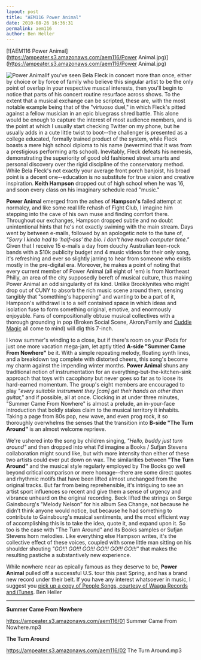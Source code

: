 ```yaml
---
layout: post
title: "AEM116 Power Animal"
date: 2010-08-26 16:36:31
permalink: aem116
author: Ben Heller
---
```

[![AEM116 Power Animal](https://ampeater.s3.amazonaws.com/aem116/Power Animal.jpg)](https://ampeater.s3.amazonaws.com/aem116/Power Animal.jpg)

![](http://ampeatermusic.com/wp-content/uploads/2010/08/Power-Animal-300x198.jpg "Power Animal")If you've seen Bela Fleck in concert more than once, either by choice or by force of family who believe this singular artist to be the only point of overlap in your respective muscal interests, then you'll begin to notice that parts of his concert routine resurface across shows. To the extent that a musical exchange can be scripted, these are, with the most notable example being that of the "virtuoso duel," in which Fleck's pitted against a fellow musician in an epic bluegrass shred battle. This alone would be enough to capture the interest of most audience members, and is the point at which I usually start checking Twitter on my phone, but he usually adds in a cute little twist to boot--the challenger is presented as a college educated, formally trained product of the system, while Fleck boasts a mere high school diploma to his name (nevermind that it was from a prestigious performing arts school). Inevitably, Fleck defeats his nemesis, demonstrating the superiority of good old fashioned street smarts and personal discovery over the rigid discipline of the conservatory method. While Bela Fleck's not exactly your average front porch banjoist, his broad point is a decent one--education is no substitute for true vision and creative inspiration. **Keith Hampson** dropped out of high school when he was 16, and soon every class on his imaginary schedule read "music."

<!-- more -->

**Power Animal** emerged from the ashes of **Hampson's** failed attempt at normalcy, and like some real life rehash of Fight Club, I imagine him stepping into the cave of his own muse and finding comfort there. Throughout our exchanges, Hampson dropped subtle and no doubt unintentional hints that he's not exactly swiming with the main stream. Days went by between e-mails, followed by an apologetic note to the tune of, _"Sorry I kinda had to 'half-ass' the bio. I don't have much computer time."_ Given that I receive 15 e-mails a day from douchy Australian teen-rock bands with a $10k publicity budget and 4 music videos for their only song, it's refreshing and ever so slightly jarring to hear from someone who exists mostly in the pre-digital era. Moreover, he makes a point of noting that every current member of Power Animal (all eight of 'em) is from Northeast Philly, an area of the city supposedly bereft of musical culture, thus making Power Animal an odd singularity of its kind. Unlike Brooklynites who might drop out of CUNY to absorb the rich music scene around them, sensing tangibly that "something's happening" and wanting to be a part of it, Hampson's withdrawl is to a self contained space in which ideas and isolation fuse to form something original, emotive, and enormously enjoyable. Fans of compositionally obtuse musical collectives with a thorough grounding in pop (Broken Social Scene, Akron/Family and [Cuddle Magic](http://ampeatermusic.com/aem021) all come to mind) will dig this 7-inch.

I know summer's winding to a close, but if there's room on your iPods for just one more vacation mega-jam, let aptly titled **A-side "Summer Came From Nowhere"** be it. With a simple repeating melody, floating synth lines, and a breakdown tag complete with distorted cheers, this song's become my charm against the impending winter months. **Power Animal** shuns any traditional notion of instrumentation for an everything-but-the-kitchen-sink approach that toys with cacophony but never goes so far as to loose its hard-earned momentum. The group's eight members are encouraged to play "_every suitable instrument they \[can\] get their hands on other than guitar,"_ and if possible, all at once. Clocking in at under three minutes, "Summer Came From Nowhere" is almost a prelude, an in-your-face introduction that boldly stakes claim to the musical territory it inhabits. Taking a page from 80s pop, new wave, and even prog rock, it so thoroughly overwhelms the senses that the transition into **B-side "The Turn Around"** is an almost welcome reprieve.

We're ushered into the song by children singing, _"Hello, buddy just turn around"_ and then dropped into what I'd imagine a Books / Sufjan Stevens collaboration might sound like, but with more intensity than either of these two artists could ever put down on wax. The similarities between **"The Turn Around"** and the musical style regularly employed by The Books go well beyond critical comparison or mere homage--there are some direct quotes and rhythmic motifs that have been lifted almost unchanged from the original tracks. But far from being reprehensible, it's intriguing to see an artist sport influences so recent and give them a sense of urgency and vibrance unheard on the original recording. Beck lifted the strings on Serge Gainsbourg's "Melody Nelson" for his album Sea Change, not because he didn't think anyone would notice, but because he had something to contribute to Gainsbourg's musical sentiments, and the most efficient way of accomplishing this is to take the idea, quote it, and expand upon it. So too is the case with "The Turn Around" and its Books samples or Sufjan Stevens horn melodies. Like everything else Hampson writes, it's the collective effect of these voices, coupled with some little man sitting on his shoulder shouting _"GO!!! GO!!! GO!!! GO!!! GO!!! GO!!!"_ that makes the resulting pastiche a substantively new experience.

While nowhere near as epically famous as they deserve to be, **Power Animal** pulled off a successful U.S. tour this past Spring, and has a brand new record under their belt. If you have any interest whatsoever in music, I suggest you [pick up a copy of People Songs, courtesy of Waaga Records and iTunes](http://itunes.apple.com/us/album/people-songs/id359760890). Ben Heller

---

**Summer Came From Nowhere**

https://ampeater.s3.amazonaws.com/aem116/01 Summer Came From Nowhere.mp3

**The Turn Around**

https://ampeater.s3.amazonaws.com/aem116/02 The Turn Around.mp3

